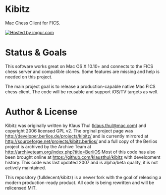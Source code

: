 Kibitz
======

Mac Chess Client for FICS.

<a href="http://imgur.com/SjEcKSK"><img src="http://i.imgur.com/SjEcKSK.png" title="Hosted by imgur.com" /></a>


Status & Goals
======

This software works great on Mac OS X 10.10+ and connects to the FICS chess server and compatible clones. Some features are missing and help is needed on this project.

The main project goal is to release a production-capable native Mac FICS chess client. The code will be reusable and support iOS/TV targets as well.


Author & License
======

Kibitz was originally written by Klaus Thul (klaus.thul@mac.com) and copyright 2006 licensed GPL v2. The orginal project page was http://developer.berlios.de/projects/kibitz/ and is currently mirrored at http://sourceforge.net/projects/kibitz.berlios/ and a full copy of the Berlios project is archived by the Archive Team at http://archiveteam.org/index.php?title=BerliOS Most of this code has also been brought online at https://github.com/klausthul/kibitz with development history. This code was last updated 2007 and is alpha/beta quality, it is not actively maintained.

This repository (fulldecent/kibitz) is a newer fork with the goal of releasing a modern production-ready product. All code is being rewritten and will be relicensed MIT.
